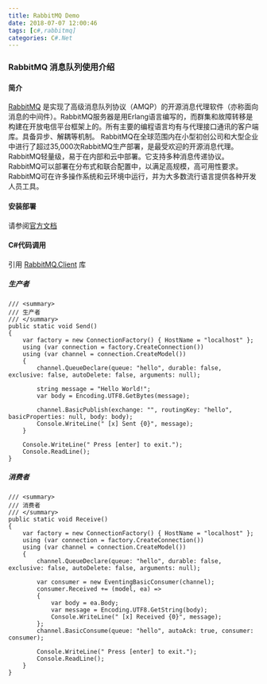```yaml
---
title: RabbitMQ Demo
date: 2018-07-07 12:00:46
tags: [c#,rabbitmq]
categories: C#.Net
---
```

### RabbitMQ 消息队列使用介绍
<!-- more -->
#### 简介
[RabbitMQ](https://www.rabbitmq.com/) 是实现了高级消息队列协议（AMQP）的开源消息代理软件（亦称面向消息的中间件）。RabbitMQ服务器是用Erlang语言编写的，而群集和故障转移是构建在开放电信平台框架上的。所有主要的编程语言均有与代理接口通讯的客户端库。具备异步、解耦等机制。
RabbitMQ在全球范围内在小型初创公司和大型企业中进行了超过35,000次RabbitMQ生产部署，是最受欢迎的开源消息代理。
RabbitMQ轻量级，易于在内部和云中部署。它支持多种消息传递协议。RabbitMQ可以部署在分布式和联合配置中，以满足高规模，高可用性要求。
RabbitMQ可在许多操作系统和云环境中运行，并为大多数流行语言提供各种开发人员工具。
#### 安装部署
请参阅[官方文档](https://www.rabbitmq.com/download.html)
#### C#代码调用
引用 [RabbitMQ.Client](https://www.rabbitmq.com/dotnet.html) 库
##### 生产者
``` CSharp
/// <summary>
/// 生产者
/// </summary>
public static void Send()
{
    var factory = new ConnectionFactory() { HostName = "localhost" };
    using (var connection = factory.CreateConnection())
    using (var channel = connection.CreateModel())
    {
        channel.QueueDeclare(queue: "hello", durable: false, exclusive: false, autoDelete: false, arguments: null);

        string message = "Hello World!";
        var body = Encoding.UTF8.GetBytes(message);

        channel.BasicPublish(exchange: "", routingKey: "hello", basicProperties: null, body: body);
        Console.WriteLine(" [x] Sent {0}", message);
    }

    Console.WriteLine(" Press [enter] to exit.");
    Console.ReadLine();
}
```
##### 消费者
``` CSharp
/// <summary>
/// 消费者
/// </summary>
public static void Receive()
{
    var factory = new ConnectionFactory() { HostName = "localhost" };
    using (var connection = factory.CreateConnection())
    using (var channel = connection.CreateModel())
    {
        channel.QueueDeclare(queue: "hello", durable: false, exclusive: false, autoDelete: false, arguments: null);

        var consumer = new EventingBasicConsumer(channel);
        consumer.Received += (model, ea) =>
        {
            var body = ea.Body;
            var message = Encoding.UTF8.GetString(body);
            Console.WriteLine(" [x] Received {0}", message);
        };
        channel.BasicConsume(queue: "hello", autoAck: true, consumer: consumer);

        Console.WriteLine(" Press [enter] to exit.");
        Console.ReadLine();
    }
}
```
